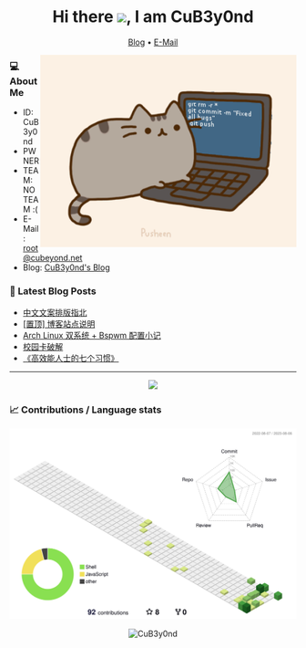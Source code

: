 <h1 align="center" >Hi there <a href="https://www.gautamkrishnar.com/"><img src="https://media.giphy.com/media/hvRJCLFzcasrR4ia7z/giphy.gif" width="5%"></a>, I am CuB3y0nd</h1>

<p align="center">
  <a href="https://www.cubeyond.net/">Blog</a> •
  <a href="mailto:root@cubeyond.net">E-Mail</a>
</p>

<img align="right" src="https://raw.githubusercontent.com/CuB3y0nd/CuB3y0nd/main/images/pusheencode.gif" width=450>

<h3 align="left">💻 About Me</h3>

- ID: CuB3y0nd
- PWNER
- TEAM: NO TEAM :(
- E-Mail: [root@cubeyond.net](mailto:root@cubeyond.net)
- Blog: [CuB3y0nd's Blog](https://www.cubeyond.net/)

<h3 align="left">📝 Latest Blog Posts</h3>

<!-- BLOG-POST-LIST:START -->
- [中文文案排版指北](https://www.cubeyond.net/chinese-copywriting-guidelines/)
- [[置顶] 博客站点说明](https://www.cubeyond.net/announcement-about-my-blog/)
- [Arch Linux 双系统 + Bspwm 配置小记](https://www.cubeyond.net/archlinux-dualboot-and-bspwm-configure/)
- [校园卡破解](https://www.cubeyond.net/ic-card-replay-attack/)
- [《高效能人士的七个习惯》](https://www.cubeyond.net/the-7-habits-of-highly-effective-people/)
<!-- BLOG-POST-LIST:END -->

---

<div align="center">
  <img src="https://quotes-github-readme.vercel.app/api?type=horizontal&theme=light" />
</div>

<h3 align="left">📈 Contributions / Language stats</h3>

<div align="center">
  <img src="https://github.com/CuB3y0nd/CuB3y0nd/blob/main/profile-3d-contrib/profile-green-animate.svg" />
</div>

<p align="center">
  <img
    src="https://komarev.com/ghpvc/?username=CuB3y0nd"
    alt="CuB3y0nd"
  />
</p>
